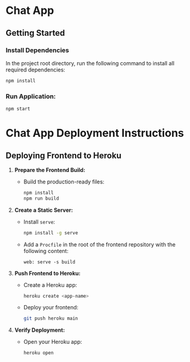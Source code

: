 # Chat App

## Getting Started

### Install Dependencies

In the project root directory, run the following command to install all required dependencies:

```bash
npm install
```

### Run Application:

```bash
npm start
```

# Chat App Deployment Instructions

## Deploying Frontend to Heroku

1. **Prepare the Frontend Build:**

   - Build the production-ready files:
     ```bash
     npm install
     npm run build
     ```

2. **Create a Static Server:**

   - Install `serve`:
     ```bash
     npm install -g serve
     ```
   - Add a `Procfile` in the root of the frontend repository with the following content:
     ```
     web: serve -s build
     ```

3. **Push Frontend to Heroku:**

   - Create a Heroku app:
     ```bash
     heroku create <app-name>
     ```
   - Deploy your frontend:
     ```bash
     git push heroku main
     ```

4. **Verify Deployment:**
   - Open your Heroku app:
     ```bash
     heroku open
     ```

